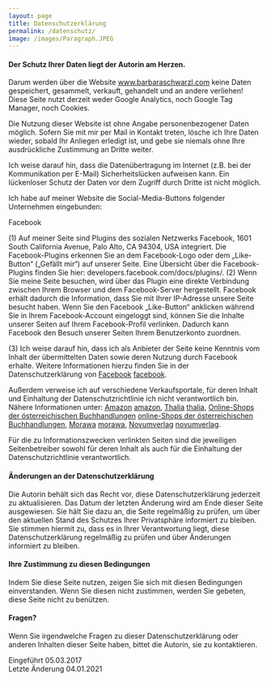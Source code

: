 ```yaml
---
layout: page
title: Datenschutzerklärung
permalink: /datenschutz/
image: /images/Paragraph.JPEG
---
```


#### Der Schutz Ihrer Daten liegt der Autorin am Herzen.

Darum werden über die Website www.barbaraschwarzl.com keine Daten gespeichert, gesammelt, verkauft, gehandelt und an andere verliehen!
Diese Seite nutzt derzeit weder Google Analytics, noch Google Tag Manager, noch Cookies.

Die Nutzung dieser Website ist ohne Angabe personenbezogener Daten möglich.
Sofern Sie mit mir per Mail in Kontakt treten, lösche ich Ihre Daten wieder, sobald Ihr Anliegen erledigt ist, und gebe sie niemals ohne Ihre ausdrückliche Zustimmung an Dritte weiter.

Ich weise darauf hin, dass die Datenübertragung im Internet (z.B. bei der Kommunikation per E-Mail) Sicherheitslücken aufweisen kann. Ein lückenloser Schutz der Daten vor dem Zugriff durch Dritte ist nicht möglich.

Ich habe auf meiner Website die Social-Media-Buttons folgender Unternehmen eingebunden:

Facebook

(1) Auf meiner Seite sind Plugins des sozialen Netzwerks Facebook, 1601 South California Avenue, Palo Alto, CA 94304, USA integriert. Die Facebook-Plugins erkennen Sie an dem Facebook-Logo oder dem „Like-Button“ („Gefällt mir“) auf unserer Seite. Eine Übersicht über die Facebook-Plugins finden Sie hier: developers.facebook.com/docs/plugins/.
(2) Wenn Sie meine Seite besuchen, wird über das Plugin eine direkte Verbindung zwischen Ihrem Browser und dem Facebook-Server hergestellt. Facebook erhält dadurch die Information, dass Sie mit Ihrer IP-Adresse unsere Seite besucht haben. Wenn Sie den Facebook „Like-Button“ anklicken während Sie in Ihrem Facebook-Account eingeloggt sind, können Sie die Inhalte unserer Seiten auf Ihrem Facebook-Profil verlinken. Dadurch kann Facebook den Besuch unserer Seiten Ihrem Benutzerkonto zuordnen.

(3) Ich weise darauf hin, dass ich als Anbieter der Seite keine Kenntnis vom Inhalt der übermittelten Daten sowie deren Nutzung durch Facebook erhalte. Weitere Informationen hierzu finden Sie in der Datenschutzerklärung von [Facebook] [facebook].

Außerdem verweise ich auf verschiedene Verkaufsportale, für deren Inhalt und Einhaltung der Datenschutzrichtlinie ich nicht verantwortlich bin. Nähere Informationen unter:
[Amazon] [amazon], [Thalia] [thalia], [Online-Shops der österreichischen Buchhandlungen] [online-Shops der österreichischen Buchhandlungen], [Morawa] [morawa], [Novumverlag] [novumverlag].

[facebook]: https://www.facebook.com/policy.php
[amazon]: https://www.amazon.de/gp/help/customer/display.html/ref=hp_bc_nav?ie=UTF8&nodeId=GRFTMVHP4HXMESSP
[thalia]: https://www.thalia.at/shop/hilfe-datenschutz/show/
[online-Shops der österreichischen Buchhandlungen]: http://www.buecher.at/datenschutz/
[morawa]: https://www.morawa.at/about/service/privacy
[novumverlag]: https://www.novumverlag.com/menue-top/datenschutzbestimmungen.html

Für die zu Informationszwecken verlinkten Seiten sind die jeweiligen Seitenbetreiber sowohl für deren Inhalt als auch für die Einhaltung der Datenschutzrichtlinie verantwortlich.


#### Änderungen an der Datenschutzerklärung

Die Autorin behält sich das Recht vor, diese Datenschutzerklärung jederzeit zu aktualisieren. Das Datum der letzten Änderung wird am Ende dieser Seite ausgewiesen. Sie hält Sie dazu an, die Seite regelmäßig zu prüfen, um über den aktuellen Stand des Schutzes Ihrer Privatsphäre informiert zu bleiben. Sie stimmen hiermit zu, dass es in Ihrer Verantwortung liegt, diese Datenschutzerklärung regelmäßig zu prüfen und über Änderungen informiert zu bleiben.

#### Ihre Zustimmung zu diesen Bedingungen

Indem Sie diese Seite nutzen, zeigen Sie sich mit diesen Bedingungen einverstanden. Wenn Sie diesen nicht zustimmen, werden Sie gebeten, diese Seite nicht zu benützen.

#### Fragen?

Wenn Sie irgendwelche Fragen zu dieser Datenschutzerklärung oder anderen Inhalten dieser Seite haben, bittet die Autorin, sie zu kontaktieren.

Eingeführt 05.03.2017  
Letzte Änderung 04.01.2021
 